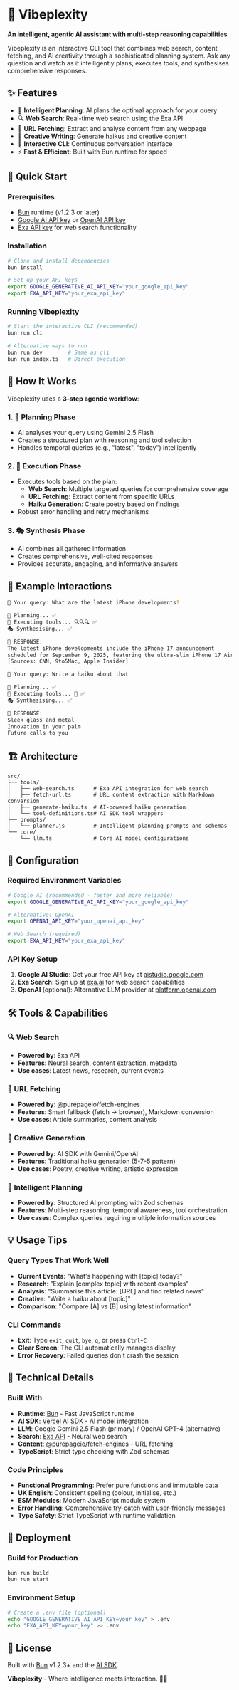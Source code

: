 # 🤖 Vibeplexity

**An intelligent, agentic AI assistant with multi-step reasoning capabilities**

Vibeplexity is an interactive CLI tool that combines web search, content fetching, and AI creativity through a sophisticated planning system. Ask any question and watch as it intelligently plans, executes tools, and synthesises comprehensive responses.

## ✨ Features

- 🧠 **Intelligent Planning**: AI plans the optimal approach for your query
- 🔍 **Web Search**: Real-time web search using the Exa API
- 📄 **URL Fetching**: Extract and analyse content from any webpage
- 🌸 **Creative Writing**: Generate haikus and creative content
- 🔄 **Interactive CLI**: Continuous conversation interface
- ⚡ **Fast & Efficient**: Built with Bun runtime for speed

## 🚀 Quick Start

### Prerequisites

- [Bun](https://bun.sh) runtime (v1.2.3 or later)
- [Google AI API key](https://aistudio.google.com/) or [OpenAI API key](https://platform.openai.com/)
- [Exa API key](https://exa.ai) for web search functionality

### Installation

```bash
# Clone and install dependencies
bun install

# Set up your API keys
export GOOGLE_GENERATIVE_AI_API_KEY="your_google_api_key"
export EXA_API_KEY="your_exa_api_key"
```

### Running Vibeplexity

```bash
# Start the interactive CLI (recommended)
bun run cli

# Alternative ways to run
bun run dev        # Same as cli
bun run index.ts   # Direct execution
```

## 🎯 How It Works

Vibeplexity uses a **3-step agentic workflow**:

### 1. 🧠 **Planning Phase**
- AI analyses your query using Gemini 2.5 Flash
- Creates a structured plan with reasoning and tool selection
- Handles temporal queries (e.g., "latest", "today") intelligently

### 2. 🔧 **Execution Phase**
- Executes tools based on the plan:
  - **Web Search**: Multiple targeted queries for comprehensive coverage
  - **URL Fetching**: Extract content from specific URLs
  - **Haiku Generation**: Create poetry based on findings
- Robust error handling and retry mechanisms

### 3. 🎭 **Synthesis Phase**
- AI combines all gathered information
- Creates comprehensive, well-cited responses
- Provides accurate, engaging, and informative answers

## 💬 Example Interactions

```bash
🤖 Your query: What are the latest iPhone developments?

🧠 Planning... ✅
🔧 Executing tools... 🔍🔍🔍 ✅
🎭 Synthesising... ✅

🎉 RESPONSE:
The latest iPhone developments include the iPhone 17 announcement 
scheduled for September 9, 2025, featuring the ultra-slim iPhone 17 Air...
[Sources: CNN, 9to5Mac, Apple Insider]

🤖 Your query: Write a haiku about that

🧠 Planning... ✅
🔧 Executing tools... 🌸 ✅
🎭 Synthesising... ✅

🎉 RESPONSE:
Sleek glass and metal
Innovation in your palm
Future calls to you
```

## 🏗️ Architecture

```
src/
├── tools/
│   ├── web-search.ts      # Exa API integration for web search
│   ├── fetch-url.ts       # URL content extraction with Markdown conversion
│   ├── generate-haiku.ts  # AI-powered haiku generation
│   └── tool-definitions.ts# AI SDK tool wrappers
├── prompts/
│   └── planner.js         # Intelligent planning prompts and schemas
└── core/
    └── llm.ts             # Core AI model configurations
```

## 🔧 Configuration

### Required Environment Variables

```bash
# Google AI (recommended - faster and more reliable)
export GOOGLE_GENERATIVE_AI_API_KEY="your_google_api_key"

# Alternative: OpenAI
export OPENAI_API_KEY="your_openai_api_key"

# Web Search (required)
export EXA_API_KEY="your_exa_api_key"
```

### API Key Setup

1. **Google AI Studio**: Get your free API key at [aistudio.google.com](https://aistudio.google.com/)
2. **Exa Search**: Sign up at [exa.ai](https://exa.ai) for web search capabilities
3. **OpenAI** (optional): Alternative LLM provider at [platform.openai.com](https://platform.openai.com/)

## 🛠️ Tools & Capabilities

### 🔍 Web Search
- **Powered by**: Exa API
- **Features**: Neural search, content extraction, metadata
- **Use cases**: Latest news, research, current events

### 📄 URL Fetching  
- **Powered by**: @purepageio/fetch-engines
- **Features**: Smart fallback (fetch → browser), Markdown conversion
- **Use cases**: Article summaries, content analysis

### 🌸 Creative Generation
- **Powered by**: AI SDK with Gemini/OpenAI
- **Features**: Traditional haiku generation (5-7-5 pattern)
- **Use cases**: Poetry, creative writing, artistic expression

### 🧠 Intelligent Planning
- **Powered by**: Structured AI prompting with Zod schemas
- **Features**: Multi-step reasoning, temporal awareness, tool orchestration
- **Use cases**: Complex queries requiring multiple information sources

## 💡 Usage Tips

### Query Types That Work Well

- **Current Events**: "What's happening with [topic] today?"
- **Research**: "Explain [complex topic] with recent examples"
- **Analysis**: "Summarise this article: [URL] and find related news"
- **Creative**: "Write a haiku about [topic]"
- **Comparison**: "Compare [A] vs [B] using latest information"

### CLI Commands

- **Exit**: Type `exit`, `quit`, `bye`, `q`, or press `Ctrl+C`
- **Clear Screen**: The CLI automatically manages display
- **Error Recovery**: Failed queries don't crash the session

## 🔧 Technical Details

### Built With
- **Runtime**: [Bun](https://bun.sh) - Fast JavaScript runtime
- **AI SDK**: [Vercel AI SDK](https://sdk.vercel.ai/) - AI model integration
- **LLM**: Google Gemini 2.5 Flash (primary) / OpenAI GPT-4 (alternative)
- **Search**: [Exa API](https://exa.ai) - Neural web search
- **Content**: [@purepageio/fetch-engines](https://www.npmjs.com/package/@purepageio/fetch-engines) - URL fetching
- **TypeScript**: Strict type checking with Zod schemas

### Code Principles
- **Functional Programming**: Prefer pure functions and immutable data
- **UK English**: Consistent spelling (colour, initialise, etc.)
- **ESM Modules**: Modern JavaScript module system
- **Error Handling**: Comprehensive try-catch with user-friendly messages
- **Type Safety**: Strict TypeScript with runtime validation

## 🚀 Deployment

### Build for Production
```bash
bun run build
bun run start
```

### Environment Setup
```bash
# Create a .env file (optional)
echo "GOOGLE_GENERATIVE_AI_API_KEY=your_key" > .env
echo "EXA_API_KEY=your_key" >> .env
```

## 📄 License

Built with [Bun](https://bun.sh) v1.2.3+ and the [AI SDK](https://sdk.vercel.ai/). 

**Vibeplexity** - Where intelligence meets interaction. 🤖✨
